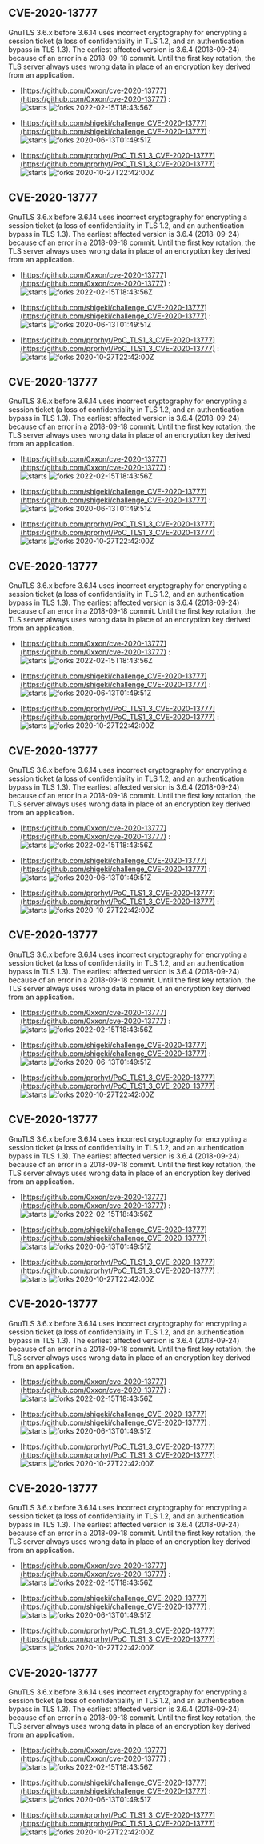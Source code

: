 ## CVE-2020-13777
 GnuTLS 3.6.x before 3.6.14 uses incorrect cryptography for encrypting a session ticket (a loss of confidentiality in TLS 1.2, and an authentication bypass in TLS 1.3). The earliest affected version is 3.6.4 (2018-09-24) because of an error in a 2018-09-18 commit. Until the first key rotation, the TLS server always uses wrong data in place of an encryption key derived from an application.

- [https://github.com/0xxon/cve-2020-13777](https://github.com/0xxon/cve-2020-13777) :  
![starts](https://img.shields.io/github/stars/0xxon/cve-2020-13777.svg) 
![forks](https://img.shields.io/github/forks/0xxon/cve-2020-13777.svg) 
2022-02-15T18:43:56Z

- [https://github.com/shigeki/challenge_CVE-2020-13777](https://github.com/shigeki/challenge_CVE-2020-13777) :  
![starts](https://img.shields.io/github/stars/shigeki/challenge_CVE-2020-13777.svg) 
![forks](https://img.shields.io/github/forks/shigeki/challenge_CVE-2020-13777.svg) 
2020-06-13T01:49:51Z

- [https://github.com/prprhyt/PoC_TLS1_3_CVE-2020-13777](https://github.com/prprhyt/PoC_TLS1_3_CVE-2020-13777) :  
![starts](https://img.shields.io/github/stars/prprhyt/PoC_TLS1_3_CVE-2020-13777.svg) 
![forks](https://img.shields.io/github/forks/prprhyt/PoC_TLS1_3_CVE-2020-13777.svg) 
2020-10-27T22:42:00Z

## CVE-2020-13777
 GnuTLS 3.6.x before 3.6.14 uses incorrect cryptography for encrypting a session ticket (a loss of confidentiality in TLS 1.2, and an authentication bypass in TLS 1.3). The earliest affected version is 3.6.4 (2018-09-24) because of an error in a 2018-09-18 commit. Until the first key rotation, the TLS server always uses wrong data in place of an encryption key derived from an application.

- [https://github.com/0xxon/cve-2020-13777](https://github.com/0xxon/cve-2020-13777) :  
![starts](https://img.shields.io/github/stars/0xxon/cve-2020-13777.svg) 
![forks](https://img.shields.io/github/forks/0xxon/cve-2020-13777.svg) 
2022-02-15T18:43:56Z

- [https://github.com/shigeki/challenge_CVE-2020-13777](https://github.com/shigeki/challenge_CVE-2020-13777) :  
![starts](https://img.shields.io/github/stars/shigeki/challenge_CVE-2020-13777.svg) 
![forks](https://img.shields.io/github/forks/shigeki/challenge_CVE-2020-13777.svg) 
2020-06-13T01:49:51Z

- [https://github.com/prprhyt/PoC_TLS1_3_CVE-2020-13777](https://github.com/prprhyt/PoC_TLS1_3_CVE-2020-13777) :  
![starts](https://img.shields.io/github/stars/prprhyt/PoC_TLS1_3_CVE-2020-13777.svg) 
![forks](https://img.shields.io/github/forks/prprhyt/PoC_TLS1_3_CVE-2020-13777.svg) 
2020-10-27T22:42:00Z

## CVE-2020-13777
 GnuTLS 3.6.x before 3.6.14 uses incorrect cryptography for encrypting a session ticket (a loss of confidentiality in TLS 1.2, and an authentication bypass in TLS 1.3). The earliest affected version is 3.6.4 (2018-09-24) because of an error in a 2018-09-18 commit. Until the first key rotation, the TLS server always uses wrong data in place of an encryption key derived from an application.

- [https://github.com/0xxon/cve-2020-13777](https://github.com/0xxon/cve-2020-13777) :  
![starts](https://img.shields.io/github/stars/0xxon/cve-2020-13777.svg) 
![forks](https://img.shields.io/github/forks/0xxon/cve-2020-13777.svg) 
2022-02-15T18:43:56Z

- [https://github.com/shigeki/challenge_CVE-2020-13777](https://github.com/shigeki/challenge_CVE-2020-13777) :  
![starts](https://img.shields.io/github/stars/shigeki/challenge_CVE-2020-13777.svg) 
![forks](https://img.shields.io/github/forks/shigeki/challenge_CVE-2020-13777.svg) 
2020-06-13T01:49:51Z

- [https://github.com/prprhyt/PoC_TLS1_3_CVE-2020-13777](https://github.com/prprhyt/PoC_TLS1_3_CVE-2020-13777) :  
![starts](https://img.shields.io/github/stars/prprhyt/PoC_TLS1_3_CVE-2020-13777.svg) 
![forks](https://img.shields.io/github/forks/prprhyt/PoC_TLS1_3_CVE-2020-13777.svg) 
2020-10-27T22:42:00Z

## CVE-2020-13777
 GnuTLS 3.6.x before 3.6.14 uses incorrect cryptography for encrypting a session ticket (a loss of confidentiality in TLS 1.2, and an authentication bypass in TLS 1.3). The earliest affected version is 3.6.4 (2018-09-24) because of an error in a 2018-09-18 commit. Until the first key rotation, the TLS server always uses wrong data in place of an encryption key derived from an application.

- [https://github.com/0xxon/cve-2020-13777](https://github.com/0xxon/cve-2020-13777) :  
![starts](https://img.shields.io/github/stars/0xxon/cve-2020-13777.svg) 
![forks](https://img.shields.io/github/forks/0xxon/cve-2020-13777.svg) 
2022-02-15T18:43:56Z

- [https://github.com/shigeki/challenge_CVE-2020-13777](https://github.com/shigeki/challenge_CVE-2020-13777) :  
![starts](https://img.shields.io/github/stars/shigeki/challenge_CVE-2020-13777.svg) 
![forks](https://img.shields.io/github/forks/shigeki/challenge_CVE-2020-13777.svg) 
2020-06-13T01:49:51Z

- [https://github.com/prprhyt/PoC_TLS1_3_CVE-2020-13777](https://github.com/prprhyt/PoC_TLS1_3_CVE-2020-13777) :  
![starts](https://img.shields.io/github/stars/prprhyt/PoC_TLS1_3_CVE-2020-13777.svg) 
![forks](https://img.shields.io/github/forks/prprhyt/PoC_TLS1_3_CVE-2020-13777.svg) 
2020-10-27T22:42:00Z

## CVE-2020-13777
 GnuTLS 3.6.x before 3.6.14 uses incorrect cryptography for encrypting a session ticket (a loss of confidentiality in TLS 1.2, and an authentication bypass in TLS 1.3). The earliest affected version is 3.6.4 (2018-09-24) because of an error in a 2018-09-18 commit. Until the first key rotation, the TLS server always uses wrong data in place of an encryption key derived from an application.

- [https://github.com/0xxon/cve-2020-13777](https://github.com/0xxon/cve-2020-13777) :  
![starts](https://img.shields.io/github/stars/0xxon/cve-2020-13777.svg) 
![forks](https://img.shields.io/github/forks/0xxon/cve-2020-13777.svg) 
2022-02-15T18:43:56Z

- [https://github.com/shigeki/challenge_CVE-2020-13777](https://github.com/shigeki/challenge_CVE-2020-13777) :  
![starts](https://img.shields.io/github/stars/shigeki/challenge_CVE-2020-13777.svg) 
![forks](https://img.shields.io/github/forks/shigeki/challenge_CVE-2020-13777.svg) 
2020-06-13T01:49:51Z

- [https://github.com/prprhyt/PoC_TLS1_3_CVE-2020-13777](https://github.com/prprhyt/PoC_TLS1_3_CVE-2020-13777) :  
![starts](https://img.shields.io/github/stars/prprhyt/PoC_TLS1_3_CVE-2020-13777.svg) 
![forks](https://img.shields.io/github/forks/prprhyt/PoC_TLS1_3_CVE-2020-13777.svg) 
2020-10-27T22:42:00Z

## CVE-2020-13777
 GnuTLS 3.6.x before 3.6.14 uses incorrect cryptography for encrypting a session ticket (a loss of confidentiality in TLS 1.2, and an authentication bypass in TLS 1.3). The earliest affected version is 3.6.4 (2018-09-24) because of an error in a 2018-09-18 commit. Until the first key rotation, the TLS server always uses wrong data in place of an encryption key derived from an application.

- [https://github.com/0xxon/cve-2020-13777](https://github.com/0xxon/cve-2020-13777) :  
![starts](https://img.shields.io/github/stars/0xxon/cve-2020-13777.svg) 
![forks](https://img.shields.io/github/forks/0xxon/cve-2020-13777.svg) 
2022-02-15T18:43:56Z

- [https://github.com/shigeki/challenge_CVE-2020-13777](https://github.com/shigeki/challenge_CVE-2020-13777) :  
![starts](https://img.shields.io/github/stars/shigeki/challenge_CVE-2020-13777.svg) 
![forks](https://img.shields.io/github/forks/shigeki/challenge_CVE-2020-13777.svg) 
2020-06-13T01:49:51Z

- [https://github.com/prprhyt/PoC_TLS1_3_CVE-2020-13777](https://github.com/prprhyt/PoC_TLS1_3_CVE-2020-13777) :  
![starts](https://img.shields.io/github/stars/prprhyt/PoC_TLS1_3_CVE-2020-13777.svg) 
![forks](https://img.shields.io/github/forks/prprhyt/PoC_TLS1_3_CVE-2020-13777.svg) 
2020-10-27T22:42:00Z

## CVE-2020-13777
 GnuTLS 3.6.x before 3.6.14 uses incorrect cryptography for encrypting a session ticket (a loss of confidentiality in TLS 1.2, and an authentication bypass in TLS 1.3). The earliest affected version is 3.6.4 (2018-09-24) because of an error in a 2018-09-18 commit. Until the first key rotation, the TLS server always uses wrong data in place of an encryption key derived from an application.

- [https://github.com/0xxon/cve-2020-13777](https://github.com/0xxon/cve-2020-13777) :  
![starts](https://img.shields.io/github/stars/0xxon/cve-2020-13777.svg) 
![forks](https://img.shields.io/github/forks/0xxon/cve-2020-13777.svg) 
2022-02-15T18:43:56Z

- [https://github.com/shigeki/challenge_CVE-2020-13777](https://github.com/shigeki/challenge_CVE-2020-13777) :  
![starts](https://img.shields.io/github/stars/shigeki/challenge_CVE-2020-13777.svg) 
![forks](https://img.shields.io/github/forks/shigeki/challenge_CVE-2020-13777.svg) 
2020-06-13T01:49:51Z

- [https://github.com/prprhyt/PoC_TLS1_3_CVE-2020-13777](https://github.com/prprhyt/PoC_TLS1_3_CVE-2020-13777) :  
![starts](https://img.shields.io/github/stars/prprhyt/PoC_TLS1_3_CVE-2020-13777.svg) 
![forks](https://img.shields.io/github/forks/prprhyt/PoC_TLS1_3_CVE-2020-13777.svg) 
2020-10-27T22:42:00Z

## CVE-2020-13777
 GnuTLS 3.6.x before 3.6.14 uses incorrect cryptography for encrypting a session ticket (a loss of confidentiality in TLS 1.2, and an authentication bypass in TLS 1.3). The earliest affected version is 3.6.4 (2018-09-24) because of an error in a 2018-09-18 commit. Until the first key rotation, the TLS server always uses wrong data in place of an encryption key derived from an application.

- [https://github.com/0xxon/cve-2020-13777](https://github.com/0xxon/cve-2020-13777) :  
![starts](https://img.shields.io/github/stars/0xxon/cve-2020-13777.svg) 
![forks](https://img.shields.io/github/forks/0xxon/cve-2020-13777.svg) 
2022-02-15T18:43:56Z

- [https://github.com/shigeki/challenge_CVE-2020-13777](https://github.com/shigeki/challenge_CVE-2020-13777) :  
![starts](https://img.shields.io/github/stars/shigeki/challenge_CVE-2020-13777.svg) 
![forks](https://img.shields.io/github/forks/shigeki/challenge_CVE-2020-13777.svg) 
2020-06-13T01:49:51Z

- [https://github.com/prprhyt/PoC_TLS1_3_CVE-2020-13777](https://github.com/prprhyt/PoC_TLS1_3_CVE-2020-13777) :  
![starts](https://img.shields.io/github/stars/prprhyt/PoC_TLS1_3_CVE-2020-13777.svg) 
![forks](https://img.shields.io/github/forks/prprhyt/PoC_TLS1_3_CVE-2020-13777.svg) 
2020-10-27T22:42:00Z

## CVE-2020-13777
 GnuTLS 3.6.x before 3.6.14 uses incorrect cryptography for encrypting a session ticket (a loss of confidentiality in TLS 1.2, and an authentication bypass in TLS 1.3). The earliest affected version is 3.6.4 (2018-09-24) because of an error in a 2018-09-18 commit. Until the first key rotation, the TLS server always uses wrong data in place of an encryption key derived from an application.

- [https://github.com/0xxon/cve-2020-13777](https://github.com/0xxon/cve-2020-13777) :  
![starts](https://img.shields.io/github/stars/0xxon/cve-2020-13777.svg) 
![forks](https://img.shields.io/github/forks/0xxon/cve-2020-13777.svg) 
2022-02-15T18:43:56Z

- [https://github.com/shigeki/challenge_CVE-2020-13777](https://github.com/shigeki/challenge_CVE-2020-13777) :  
![starts](https://img.shields.io/github/stars/shigeki/challenge_CVE-2020-13777.svg) 
![forks](https://img.shields.io/github/forks/shigeki/challenge_CVE-2020-13777.svg) 
2020-06-13T01:49:51Z

- [https://github.com/prprhyt/PoC_TLS1_3_CVE-2020-13777](https://github.com/prprhyt/PoC_TLS1_3_CVE-2020-13777) :  
![starts](https://img.shields.io/github/stars/prprhyt/PoC_TLS1_3_CVE-2020-13777.svg) 
![forks](https://img.shields.io/github/forks/prprhyt/PoC_TLS1_3_CVE-2020-13777.svg) 
2020-10-27T22:42:00Z

## CVE-2020-13777
 GnuTLS 3.6.x before 3.6.14 uses incorrect cryptography for encrypting a session ticket (a loss of confidentiality in TLS 1.2, and an authentication bypass in TLS 1.3). The earliest affected version is 3.6.4 (2018-09-24) because of an error in a 2018-09-18 commit. Until the first key rotation, the TLS server always uses wrong data in place of an encryption key derived from an application.

- [https://github.com/0xxon/cve-2020-13777](https://github.com/0xxon/cve-2020-13777) :  
![starts](https://img.shields.io/github/stars/0xxon/cve-2020-13777.svg) 
![forks](https://img.shields.io/github/forks/0xxon/cve-2020-13777.svg) 
2022-02-15T18:43:56Z

- [https://github.com/shigeki/challenge_CVE-2020-13777](https://github.com/shigeki/challenge_CVE-2020-13777) :  
![starts](https://img.shields.io/github/stars/shigeki/challenge_CVE-2020-13777.svg) 
![forks](https://img.shields.io/github/forks/shigeki/challenge_CVE-2020-13777.svg) 
2020-06-13T01:49:51Z

- [https://github.com/prprhyt/PoC_TLS1_3_CVE-2020-13777](https://github.com/prprhyt/PoC_TLS1_3_CVE-2020-13777) :  
![starts](https://img.shields.io/github/stars/prprhyt/PoC_TLS1_3_CVE-2020-13777.svg) 
![forks](https://img.shields.io/github/forks/prprhyt/PoC_TLS1_3_CVE-2020-13777.svg) 
2020-10-27T22:42:00Z

